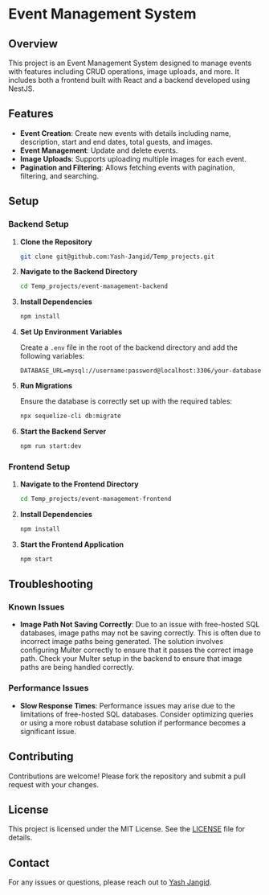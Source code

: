 # Event Management System

## Overview

This project is an Event Management System designed to manage events with features including CRUD operations, image uploads, and more. It includes both a frontend built with React and a backend developed using NestJS.

## Features

- **Event Creation**: Create new events with details including name, description, start and end dates, total guests, and images.
- **Event Management**: Update and delete events.
- **Image Uploads**: Supports uploading multiple images for each event.
- **Pagination and Filtering**: Allows fetching events with pagination, filtering, and searching.

## Setup

### Backend Setup

1. **Clone the Repository**

    ```bash
    git clone git@github.com:Yash-Jangid/Temp_projects.git
    ```

2. **Navigate to the Backend Directory**

    ```bash
    cd Temp_projects/event-management-backend
    ```

3. **Install Dependencies**

    ```bash
    npm install
    ```

4. **Set Up Environment Variables**

    Create a `.env` file in the root of the backend directory and add the following variables:

    ```plaintext
    DATABASE_URL=mysql://username:password@localhost:3306/your-database
    ```

5. **Run Migrations**

    Ensure the database is correctly set up with the required tables:

    ```bash
    npx sequelize-cli db:migrate
    ```

6. **Start the Backend Server**

    ```bash
    npm run start:dev
    ```

### Frontend Setup

1. **Navigate to the Frontend Directory**

    ```bash
    cd Temp_projects/event-management-frontend
    ```

2. **Install Dependencies**

    ```bash
    npm install
    ```

3. **Start the Frontend Application**

    ```bash
    npm start
    ```

## Troubleshooting

### Known Issues

- **Image Path Not Saving Correctly**: 
  Due to an issue with free-hosted SQL databases, image paths may not be saving correctly. This is often due to incorrect image paths being generated. The solution involves configuring Multer correctly to ensure that it passes the correct image path. Check your Multer setup in the backend to ensure that image paths are being handled correctly.

### Performance Issues

- **Slow Response Times**: 
  Performance issues may arise due to the limitations of free-hosted SQL databases. Consider optimizing queries or using a more robust database solution if performance becomes a significant issue.

## Contributing

Contributions are welcome! Please fork the repository and submit a pull request with your changes.

## License

This project is licensed under the MIT License. See the [LICENSE](LICENSE) file for details.

## Contact

For any issues or questions, please reach out to [Yash Jangid](mailto:yashjangid8078@gmail.com).

